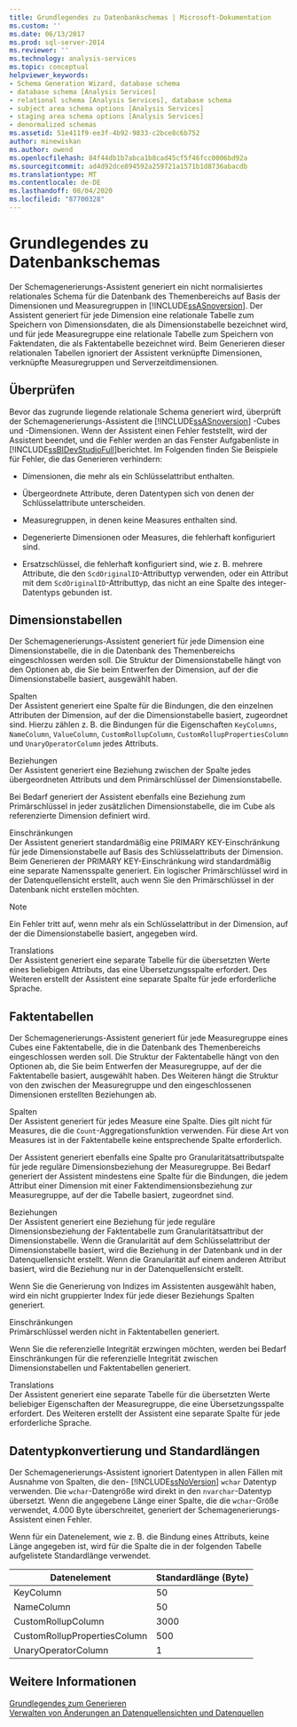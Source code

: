 ```yaml
---
title: Grundlegendes zu Datenbankschemas | Microsoft-Dokumentation
ms.custom: ''
ms.date: 06/13/2017
ms.prod: sql-server-2014
ms.reviewer: ''
ms.technology: analysis-services
ms.topic: conceptual
helpviewer_keywords:
- Schema Generation Wizard, database schema
- database schema [Analysis Services]
- relational schema [Analysis Services], database schema
- subject area schema options [Analysis Services]
- staging area schema options [Analysis Services]
- denormalized schemas
ms.assetid: 51e411f9-ee3f-4b92-9833-c2bce8c6b752
author: minewiskan
ms.author: owend
ms.openlocfilehash: 84f44db1b7abca1b8cad45cf5f46fcc0006bd92a
ms.sourcegitcommit: ad4d92dce894592a259721a1571b1d8736abacdb
ms.translationtype: MT
ms.contentlocale: de-DE
ms.lasthandoff: 08/04/2020
ms.locfileid: "87700328"
---
```

# <a name="understanding-the-database-schemas"></a>Grundlegendes zu Datenbankschemas
  Der Schemagenerierungs-Assistent generiert ein nicht normalisiertes relationales Schema für die Datenbank des Themenbereichs auf Basis der Dimensionen und Measuregruppen in [!INCLUDE[ssASnoversion](../../includes/ssasnoversion-md.md)]. Der Assistent generiert für jede Dimension eine relationale Tabelle zum Speichern von Dimensionsdaten, die als Dimensionstabelle bezeichnet wird, und für jede Measuregruppe eine relationale Tabelle zum Speichern von Faktendaten, die als Faktentabelle bezeichnet wird. Beim Generieren dieser relationalen Tabellen ignoriert der Assistent verknüpfte Dimensionen, verknüpfte Measuregruppen und Serverzeitdimensionen.  
  
## <a name="validation"></a>Überprüfen  
 Bevor das zugrunde liegende relationale Schema generiert wird, überprüft der Schemagenerierungs-Assistent die [!INCLUDE[ssASnoversion](../../includes/ssasnoversion-md.md)] -Cubes und -Dimensionen. Wenn der Assistent einen Fehler feststellt, wird der Assistent beendet, und die Fehler werden an das Fenster Aufgabenliste in [!INCLUDE[ssBIDevStudioFull](../../includes/ssbidevstudiofull-md.md)]berichtet. Im Folgenden finden Sie Beispiele für Fehler, die das Generieren verhindern:  
  
-   Dimensionen, die mehr als ein Schlüsselattribut enthalten.  
  
-   Übergeordnete Attribute, deren Datentypen sich von denen der Schlüsselattribute unterscheiden.  
  
-   Measuregruppen, in denen keine Measures enthalten sind.  
  
-   Degenerierte Dimensionen oder Measures, die fehlerhaft konfiguriert sind.  
  
-   Ersatzschlüssel, die fehlerhaft konfiguriert sind, wie z. B. mehrere Attribute, die den `ScdOriginalID`-Attributtyp verwenden, oder ein Attribut mit dem `ScdOriginalID`-Attributtyp, das nicht an eine Spalte des integer-Datentyps gebunden ist.  
  
## <a name="dimension-tables"></a>Dimensionstabellen  
 Der Schemagenerierungs-Assistent generiert für jede Dimension eine Dimensionstabelle, die in die Datenbank des Themenbereichs eingeschlossen werden soll. Die Struktur der Dimensionstabelle hängt von den Optionen ab, die Sie beim Entwerfen der Dimension, auf der die Dimensionstabelle basiert, ausgewählt haben.  
  
 Spalten  
 Der Assistent generiert eine Spalte für die Bindungen, die den einzelnen Attributen der Dimension, auf der die Dimensionstabelle basiert, zugeordnet sind. Hierzu zählen z. B. die Bindungen für die Eigenschaften `KeyColumns`, `NameColumn`, `ValueColumn`, `CustomRollupColumn`, `CustomRollupPropertiesColumn` und `UnaryOperatorColumn` jedes Attributs.  
  
 Beziehungen  
 Der Assistent generiert eine Beziehung zwischen der Spalte jedes übergeordneten Attributs und dem Primärschlüssel der Dimensionstabelle.  
  
 Bei Bedarf generiert der Assistent ebenfalls eine Beziehung zum Primärschlüssel in jeder zusätzlichen Dimensionstabelle, die im Cube als referenzierte Dimension definiert wird.  
  
 Einschränkungen  
 Der Assistent generiert standardmäßig eine PRIMARY KEY-Einschränkung für jede Dimensionstabelle auf Basis des Schlüsselattributs der Dimension. Beim Generieren der PRIMARY KEY-Einschränkung wird standardmäßig eine separate Namensspalte generiert. Ein logischer Primärschlüssel wird in der Datenquellensicht erstellt, auch wenn Sie den Primärschlüssel in der Datenbank nicht erstellen möchten.  
  
> [!NOTE]  
>  Ein Fehler tritt auf, wenn mehr als ein Schlüsselattribut in der Dimension, auf der die Dimensionstabelle basiert, angegeben wird.  
  
 Translations  
 Der Assistent generiert eine separate Tabelle für die übersetzten Werte eines beliebigen Attributs, das eine Übersetzungsspalte erfordert. Des Weiteren erstellt der Assistent eine separate Spalte für jede erforderliche Sprache.  
  
## <a name="fact-tables"></a>Faktentabellen  
 Der Schemagenerierungs-Assistent generiert für jede Measuregruppe eines Cubes eine Faktentabelle, die in die Datenbank des Themenbereichs eingeschlossen werden soll. Die Struktur der Faktentabelle hängt von den Optionen ab, die Sie beim Entwerfen der Measuregruppe, auf der die Faktentabelle basiert, ausgewählt haben. Des Weiteren hängt die Struktur von den zwischen der Measuregruppe und den eingeschlossenen Dimensionen erstellten Beziehungen ab.  
  
 Spalten  
 Der Assistent generiert für jedes Measure eine Spalte. Dies gilt nicht für Measures, die die `Count`-Aggregationsfunktion verwenden. Für diese Art von Measures ist in der Faktentabelle keine entsprechende Spalte erforderlich.  
  
 Der Assistent generiert ebenfalls eine Spalte pro Granularitätsattributspalte für jede reguläre Dimensionsbeziehung der Measuregruppe. Bei Bedarf generiert der Assistent mindestens eine Spalte für die Bindungen, die jedem Attribut einer Dimension mit einer Faktendimensionsbeziehung zur Measuregruppe, auf der die Tabelle basiert, zugeordnet sind.  
  
 Beziehungen  
 Der Assistent generiert eine Beziehung für jede reguläre Dimensionsbeziehung der Faktentabelle zum Granularitätsattribut der Dimensionstabelle. Wenn die Granularität auf dem Schlüsselattribut der Dimensionstabelle basiert, wird die Beziehung in der Datenbank und in der Datenquellensicht erstellt. Wenn die Granularität auf einem anderen Attribut basiert, wird die Beziehung nur in der Datenquellensicht erstellt.  
  
 Wenn Sie die Generierung von Indizes im Assistenten ausgewählt haben, wird ein nicht gruppierter Index für jede dieser Beziehungs Spalten generiert.  
  
 Einschränkungen  
 Primärschlüssel werden nicht in Faktentabellen generiert.  
  
 Wenn Sie die referenzielle Integrität erzwingen möchten, werden bei Bedarf Einschränkungen für die referenzielle Integrität zwischen Dimensionstabellen und Faktentabellen generiert.  
  
 Translations  
 Der Assistent generiert eine separate Tabelle für die übersetzten Werte beliebiger Eigenschaften der Measuregruppe, die eine Übersetzungsspalte erfordert. Des Weiteren erstellt der Assistent eine separate Spalte für jede erforderliche Sprache.  
  
## <a name="data-type-conversion-and-default-lengths"></a>Datentypkonvertierung und Standardlängen  
 Der Schemagenerierungs-Assistent ignoriert Datentypen in allen Fällen mit Ausnahme von Spalten, die den- [!INCLUDE[ssNoVersion](../../includes/ssnoversion-md.md)] `wchar` Datentyp verwenden. Die `wchar`-Datengröße wird direkt in den `nvarchar`-Datentyp übersetzt. Wenn die angegebene Länge einer Spalte, die die `wchar`-Größe verwendet, 4.000 Byte überschreitet, generiert der Schemagenerierungs-Assistent einen Fehler.  
  
 Wenn für ein Datenelement, wie z. B. die Bindung eines Attributs, keine Länge angegeben ist, wird für die Spalte die in der folgenden Tabelle aufgelistete Standardlänge verwendet.  
  
|Datenelement|Standardlänge (Byte)|  
|---------------|------------------------------|  
|KeyColumn|50|  
|NameColumn|50|  
|CustomRollupColumn|3000|  
|CustomRollupPropertiesColumn|500|  
|UnaryOperatorColumn|1|  
  
## <a name="see-also"></a>Weitere Informationen  
 [Grundlegendes zum Generieren](understanding-incremental-generation.md)   
 [Verwalten von Änderungen an Datenquellensichten und Datenquellen](manage-changes-to-data-source-views-and-data-sources.md)  
  
  
